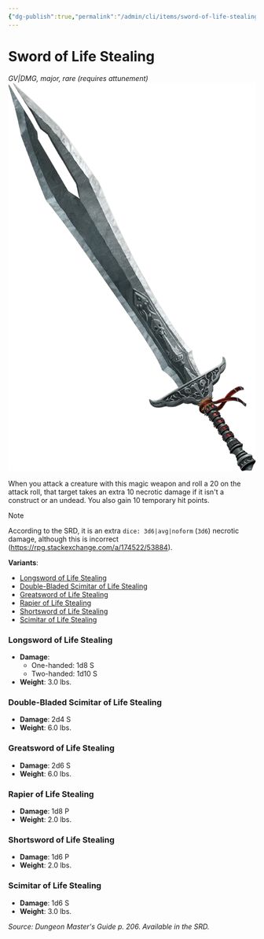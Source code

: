 ```yaml
---
{"dg-publish":true,"permalink":"/admin/cli/items/sword-of-life-stealing/","tags":["compendium/src/5e/dmg","item/attunement/required","item/gear/gv-dmg","item/rarity/rare","item/tier/major"],"updated":"2025-01-11T15:32:20.938+00:00"}
---
```


# Sword of Life Stealing
*GV|DMG, major, rare (requires attunement)*  
![](https://raw.githubusercontent.com/5etools-mirror-2/5etools-img/main/items/DMG/Sword%20of%20Life%20Stealing.webp#right)  


When you attack a creature with this magic weapon and roll a 20 on the attack roll, that target takes an extra 10 necrotic damage if it isn't a construct or an undead. You also gain 10 temporary hit points.

> [!note]
> According to the SRD, it is an extra `dice: 3d6|avg|noform` (`3d6`) necrotic damage, although this is incorrect (https://rpg.stackexchange.com/a/174522/53884).

**Variants**:
- [Longsword of Life Stealing](#Longsword%20of%20Life%20Stealing)
- [Double-Bladed Scimitar of Life Stealing](#Double-Bladed%20Scimitar%20of%20Life%20Stealing)
- [Greatsword of Life Stealing](#Greatsword%20of%20Life%20Stealing)
- [Rapier of Life Stealing](#Rapier%20of%20Life%20Stealing)
- [Shortsword of Life Stealing](#Shortsword%20of%20Life%20Stealing)
- [Scimitar of Life Stealing](#Scimitar%20of%20Life%20Stealing)

### Longsword of Life Stealing

- **Damage**:
  - One-handed: 1d8 S
  - Two-handed: 1d10 S
- **Weight**: 3.0 lbs.

### Double-Bladed Scimitar of Life Stealing

- **Damage**: 2d4 S
- **Weight**: 6.0 lbs.

### Greatsword of Life Stealing

- **Damage**: 2d6 S
- **Weight**: 6.0 lbs.

### Rapier of Life Stealing

- **Damage**: 1d8 P
- **Weight**: 2.0 lbs.

### Shortsword of Life Stealing

- **Damage**: 1d6 P
- **Weight**: 2.0 lbs.

### Scimitar of Life Stealing

- **Damage**: 1d6 S
- **Weight**: 3.0 lbs.


*Source: Dungeon Master's Guide p. 206. Available in the SRD.*